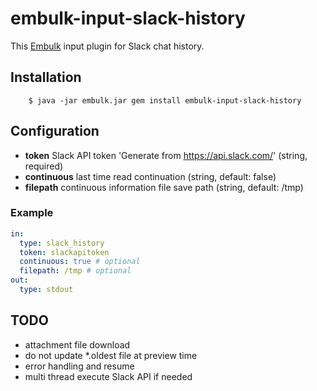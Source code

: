 # embulk-input-slack-history

This [Embulk](https://github.com/embulk/embulk) input plugin for Slack chat history.


## Installation

		$ java -jar embulk.jar gem install embulk-input-slack-history

## Configuration

- **token** Slack API token 'Generate from https://api.slack.com/' (string, required)
- **continuous** last time read continuation (string, default: false)
- **filepath** continuous information file save path (string, default: /tmp)

### Example

```yaml
in:
  type: slack_history
  token: slackapitoken
  continuous: true # optional
  filepath: /tmp # optional
out:
  type: stdout
```

## TODO

- attachment file download
- do not update *.oldest file at preview time
- error handling and resume
- multi thread execute Slack API if needed
